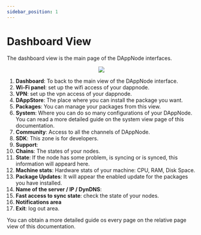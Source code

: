 ```yaml
---
sidebar_position: 1
---
```


# Dashboard View

The dashboard view is the main page of the DAppNode interfaces.

<p align="center">
    <img src="../../../../img/dashboard_numered.png"/>
</p>

1. **Dashboard**: To back to the main view of the DAppNode interface.
2. **Wi-Fi panel**: set up the wifi access of your dappnode.
3. **VPN**: set up the vpn access of your dappnode.
4. **DAppStore**: The place where you can install the package you want.
5. **Packages**: You can manage your packages from this view.
6. **System**: Where you can do so many configurations of your DAppNode. You can read a more detailed guide on the system view page of this documentation.
7. **Community**: Access to all the channels of DAppNode.
8. **SDK**: This zone is for developers.
9. **Support**:
10. **Chains**: The states of your nodes.
11. **State**: If the node has some problem, is syncing or is synced, this information will appeard here.
12. **Machine stats**: Hardware stats of your machine: CPU, RAM, Disk Space.
13. **Package Updates**: It will appear the enabled update for the packages you have installed.
14. **Name of the server / IP / DynDNS**:
15. **Fast access to sync state**: check the state of your nodes.
16. **Notifications area**
17. **Exit**: log out area.

You can obtain a more detailed guide os every page on the relative page view of this documentation.
